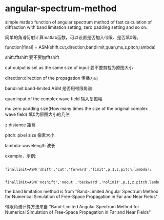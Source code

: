 # angular-spectrum-method
simple matlab function of angular spectrum method of fast calculation of diffraction with band limitation setting, zero padding setting and so on.

简单的角谱衍射计算matlab函数，可以设置是否加入带限、是否填0等。

function[final] = ASM(shift,cut,direction,bandlimit,quan,mu,z,pitch,lambda)


shift:fftshift 要不要加fftshift

cut:output is set as the same size of input 要不要剪裁为原图大小

direction:direction of the propagation 传播方向

bandlimit:band-limited ASM 是否用带限角谱

quan:input of the complex wave field 输入复振幅

mu:zero padding size(How many times the size of the original complex wave field) 填0为原图大小的几倍

z:distance 距离

pitch: pixel size 像素大小

lambda: wavelength 波长

example，示例:

             finallimit=ASM('shift','cut','forward','limit',p,1,z,pitch,lambda);

             finallimit=ASM('noshift','nocut','backward','nolimit',p,1,z,pitch,lambda);


the band limitation method is from "Band-Limited Angular Spectrum Method for Numerical Simulation of Free-Space Propagation in Far and Near Fields"

带限角谱计算方法来自 "Band-Limited Angular Spectrum Method for Numerical Simulation of Free-Space Propagation in Far and Near Fields"
